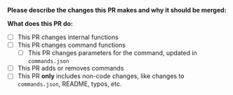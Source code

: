 **Please describe the changes this PR makes and why it should be merged:**

**What does this PR do:**
- [ ] This PR changes internal functions
- [ ] This PR changes command functions
  - [ ] This PR changes parameters for the command, updated in `commands.json`
- [ ] This PR adds or removes commands
- [ ] This PR **only** includes non-code changes, like changes to `commands.json`, README, typos, etc.